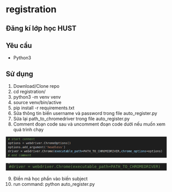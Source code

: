 # registration
## Đăng kí lớp học HUST
## Yêu cầu
- Python3

## Sử dụng
1. Download/Clone repo
2. cd registration/
3. python3 -m venv venv
4. source venv/bin/active
5. pip install -r requirements.txt 
6. Sửa thông tin biến username và password trong file auto_register.py
7. Sửa lại path_to_chromedriver trong file auto_register.py
8. Comment đoạn code sau và uncomment đoạn code dưới nếu muốn xem quá trình chạy

![hidden](image/hidden.png)

![unhidden](image/nonhidden.png)

9. Điền mã học phần vào biến subject
10. run command: python auto_register.py